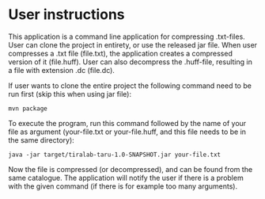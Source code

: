 # User instructions

This application is a command line application for compressing .txt-files. User can clone the project in entirety, or use the released jar file. When user compresses a .txt file (file.txt), the application creates a compressed version of it (file.huff). User can also decompress the .huff-file, resulting in a file with extension .dc (file.dc).

If user wants to clone the entire project the following command need to be run first (skip this when using jar file): 

	mvn package

To execute the program, run this command followed by the name of your file as argument (your-file.txt or your-file.huff, and this file needs to be in the same directory):

	java -jar target/tiralab-taru-1.0-SNAPSHOT.jar your-file.txt 

Now the file is compressed (or decompressed), and can be found from the same catalogue. The application will notify the user if there is a problem with the given command (if there is for example too many arguments).

